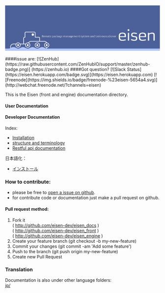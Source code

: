 <p align="center">
  <img src="images/eisen-readme-header.png" alt="Eisen">
</p>
####issue are: [![ZenHub] (https://raw.githubusercontent.com/ZenHubIO/support/master/zenhub-badge.png)] (https://zenhub.io)  
####Got question? [![Slack Status](https://eisen.herokuapp.com/badge.svg)](https://eisen.herokuapp.com) [![Freenode](https://img.shields.io/badge/freenode-%23eisen-5654a4.svg)](http://webchat.freenode.net/?channels=eisen)  
    
This is the Eisen (front and engine) documentation directory.

#### User Documentation  

#### Developer Documentation  
Index:  
  - [Installation](installation.md)  
  - [structure and terminology](structure.md)  
  - [Restful api documentation](api.md)  

日本語化：  
  - [インストール](/jp/installation.md) 

### How to contribute:  
  - please be free to [open a issue on github](https://github.com/eisen-dev/eisen_docs/issues/new).  
  - for contribute code or documentation just make a pull request on github.  

#### Pull request method:
  1. Fork it   
      ( http://github.com/eisen-dev/eisen_docs )  
      ( http://github.com/eisen-dev/eisen_front )  
      ( http://github.com/eisen-dev/eisen_engine )  
  2. Create your feature branch (git checkout -b my-new-feature)
  3. Commit your changes (git commit -am 'Add some feature')
  4. Push to the branch (git push origin my-new-feature)
  5. Create new Pull Request
  
### Translation 
Documentation is also under other language folders:  
[jp/](https://github.com/eisen-dev/eisen_docs/tree/master/jp)    
